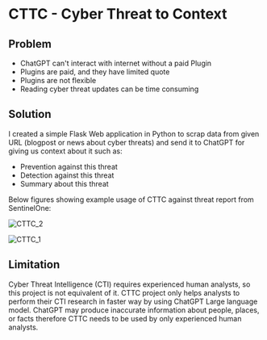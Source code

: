 # CTTC  - Cyber Threat to Context

## Problem 

* ChatGPT can't interact with internet without a paid Plugin 
* Plugins are paid, and they have limited quote
* Plugins are not flexible
* Reading cyber threat updates can be time consuming


## Solution

I created a simple Flask Web application in Python to scrap data from given URL (blogpost or news about cyber threats) and send it to ChatGPT for giving us context about it such as:
  * Prevention against this threat
  * Detection against this threat
  * Summary about this threat

Below figures showing example usage of CTTC against threat report from SentinelOne: 


![CTTC_2](https://github.com/whichbuffer/CTTC/assets/42712921/b2b9f64f-efa8-4f0b-9715-c7b8534a8255)

![CTTC_1](https://github.com/whichbuffer/CTTC/assets/42712921/5010dfe1-4103-4f5b-b878-c28b37c9b321)





## Limitation 

Cyber Threat Intelligence (CTI) requires experienced human analysts, so this project is not equivalent of it. CTTC project only helps analysts to perform their CTI research in faster way by using ChatGPT Large language model.
ChatGPT may produce inaccurate information about people, places, or facts therefore CTTC needs to be used by only experienced human analysts.


